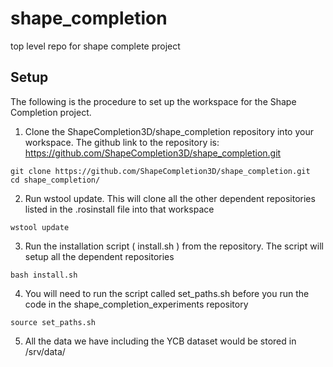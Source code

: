 # shape_completion
top level repo for shape complete project

## Setup
The following is the procedure to set up the workspace for the Shape Completion project.

1. Clone the ShapeCompletion3D/shape_completion repository into your workspace. The github link to the repository is: https://github.com/ShapeCompletion3D/shape_completion.git

  ```
  git clone https://github.com/ShapeCompletion3D/shape_completion.git
  cd shape_completion/
  ```
2. Run wstool update. This will clone all the other dependent repositories listed in the .rosinstall file into that workspace
  ```
  wstool update
  ```
3. Run the installation script ( install.sh ) from the repository. The script will setup all the dependent repositories
  ```
  bash install.sh
  ```
4. You will need to run the script called set_paths.sh before you run the code in the shape_completion_experiments repository
  
  ```
  source set_paths.sh
  ```
5. All the data we have including the YCB dataset would be stored in /srv/data/
